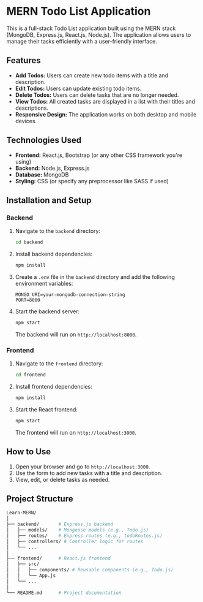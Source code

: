 # MERN Todo List Application

This is a full-stack Todo List application built using the MERN stack (MongoDB, Express.js, React.js, Node.js). The application allows users to manage their tasks efficiently with a user-friendly interface.

## Features

- **Add Todos:** Users can create new todo items with a title and description.
- **Edit Todos:** Users can update existing todo items.
- **Delete Todos:** Users can delete tasks that are no longer needed.
- **View Todos:** All created tasks are displayed in a list with their titles and descriptions.
- **Responsive Design:** The application works on both desktop and mobile devices.

## Technologies Used

- **Frontend:** React.js, Bootstrap (or any other CSS framework you're using)
- **Backend:** Node.js, Express.js
- **Database:** MongoDB
- **Styling:** CSS (or specify any preprocessor like SASS if used)

## Installation and Setup

### Backend

1. Navigate to the `backend` directory:
    ```bash
    cd backend
    ```
2. Install backend dependencies:
    ```bash
    npm install
    ```
3. Create a `.env` file in the `backend` directory and add the following environment variables:
    ```env
    MONGO_URI=your-mongodb-connection-string
    PORT=8000
    ```
4. Start the backend server:
    ```bash
    npm start
    ```
   The backend will run on `http://localhost:8000`.

### Frontend

1. Navigate to the `frontend` directory:
    ```bash
    cd frontend
    ```
2. Install frontend dependencies:
    ```bash
    npm install
    ```
3. Start the React frontend:
    ```bash
    npm start
    ```
   The frontend will run on `http://localhost:3000`.

## How to Use

1. Open your browser and go to `http://localhost:3000`.
2. Use the form to add new tasks with a title and description.
3. View, edit, or delete tasks as needed.

## Project Structure

```bash
Learn-MERN/
│
├── backend/       # Express.js backend
│   ├── models/    # Mongoose models (e.g., Todo.js)
│   ├── routes/    # Express routes (e.g., todoRoutes.js)
│   ├── controllers/ # Controller logic for routes
│   └── ...
│
├── frontend/      # React.js frontend
│   ├── src/
│   │   ├── components/ # Reusable components (e.g., Todo.js)
│   │   └── App.js
│   └── ...
│
└── README.md      # Project documentation

